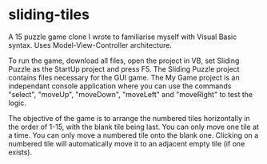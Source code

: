 # sliding-tiles
A 15 puzzle game clone I wrote to familiarise myself with Visual Basic syntax. Uses Model-View-Controller architecture.

To run the game, download all files, open the project in VB, set Sliding Puzzle as the StartUp project and press F5. The Sliding Puzzle project contains files necessary for the GUI game. The My Game project is an independant console application where you can use the commands "select", "moveUp", "moveDown", "moveLeft" and "moveRight" to test the logic. 

The objective of the game is to arrange the numbered tiles horizontally in the order of 1-15, with the blank tile being last. You can only move one tile at a time. You can only move a numbered tile onto the blank one. Clicking on a numbered tile will automatically move it to an adjacent empty tile (if one exists).
